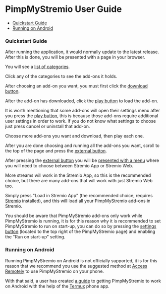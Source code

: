 # PimpMyStremio User Guide

- [Quickstart Guide](#quickstart-guide)
- [Running on Android](#running-on-android)


### Quickstart Guide

After running the application, it would normally update to the latest release. After this is done, you will be presented with a page in your browser.

You will see a [list of categories](https://pms-images.now.sh/category-list.png).

Click any of the categories to see the add-ons it holds.

After choosing an add-on you want, you must first click the [download button](https://pms-images.now.sh/download-button.png).

After the add-on has downloaded, click the [play button](https://pms-images.now.sh/play-button.png) to load the add-on.

It is worth mentioning that some add-ons will open their settings menu after you press the [play button](https://pms-images.now.sh/play-button.png), this is because those add-ons require additional user settings in order to work. If you do not know what settings to choose just press cancel or uninstall that add-on.

Choose more add-ons you want and download, then play each one.

After you are done choosing and running all the add-ons you want, scroll to the top of the page and press the [external button](https://pms-images.now.sh/external-button.png).

After pressing the [external button](https://pms-images.now.sh/external-button.png) you will be [presented with a menu](https://pms-images.now.sh/choose-stremio.png) where you will need to choose between Stremio App or Stremio Web.

More streams will work in the Stremio App, so this is the recommended choice, but there are many add-ons that will work with just Stremio Web too.

Simply press "Load in Stremio App" (the recommended choice, requires [Stremio](https://www.stremio.com/) installed), and this will load all your PimpMyStremio add-ons in Stremio.

You should be aware that PimpMyStremio add-ons only work while PimpMyStremio is running, it is for this reason why it is recommended to set PimpMyStremio to run on start-up, you can do so by pressing the [settings button](https://pms-images.now.sh/settings-button.png) (located to the top right of the PimpMyStremio page) and enabling the "Run on start-up" setting.


### Running on Android

Running PimpMyStremio on Android is not officially supported, it is for this reason that we recommend you use the suggested method at [Access Remotely](#access-remotely) to use PimpMyStremio on your phone.

With that said, a user has created [a guide](https://gist.github.com/sleeyax/e9635eb352a4fcdf94194f763d743689) to getting PimpMyStremio to work on Android with the help of the [Termux](https://termux.com/) phone app.
